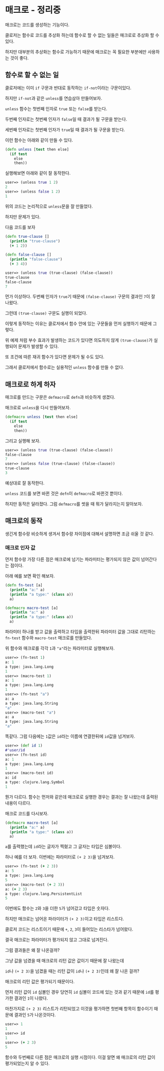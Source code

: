 # 매크로 - 정리중

매크로는 코드를 생성하는 기능이다.

클로저는 함수로 코드를 추상화 하는데 함수로 할 수 없는 일들은 매크로로 추상화 할 수 있다.

하지만 대부분의 추상화는 함수로 가능하기 때문에 매크로는 꼭 필요한 부분에만 사용하는 것이 좋다.

## 함수로 할 수 없는 일

클로저에는 이미 `if` 구문과 반대로 동작하는 `if-not`이라는 구문이있다.

하지만 `if-not`과 같은 `unless`를 연습삼아 만들어보자.

`unless` 함수는 첫번째 인자로 `true` 또는 `false`를 받는다.

두번째 인자로는 첫번째 인자가 `false`일 때 결과가 될 구문을 받는다.

세번째 인자로는 첫번째 인자가 `true`일 때 결과가 될 구문을 받는다.

이런 함수는 아래와 같이 만들 수 있다.

```clojure
(defn unless [test then else]
  (if test
    else
    then))
```

실행해보면 아래와 같이 잘 동작한다. 

```clojure
user=> (unless true 1 2)
2
user=> (unless false 1 2)
1
```

위의 코드는 논리적으로 `unless`문을 잘 만들었다.

하지만 문제가 있다.

다음 코드를 보자

```clojure
(defn true-clause []
  (println "true-clause")
  (+ 1 2))
  
(defn false-clause []
  (println "false-clause")
  (+ 3 4))
```

```clojure
user=> (unless true (true-clause) (false-clause))
true-clause
false-clause
7
```

먼가 이상하다. 두번째 인자가 `true`기 때문에 `(false-clause)` 구문의 결과인 `7`이 잘 나왔다. 

그런데 `(true-clause)` 구문도 실행이 되었다.

이렇게 동작하는 이유는 클로저에서 함수 안에 있는 구문들을 먼저 실행하기 때문에 그렇다.

위 예제 처럼 부수 효과가 발생하는 코드가 있다면 의도하지 않게 `(true-clause)`가 실행되어 문제가 발생할 수 있다.

또 조건에 따른 재귀 함수가 있다면 문제가 될 수도 있다.

그래서 클로저에서 함수로는 실용적인 `unless` 함수를 만들 수 없다.

## 매크로로 하게 하자

매크로를 만드는 구문은 `defmacro`로 `defn`과 비슷하게 생겼다.

매크로로 `unless`을 다시 만들어보자.

```clojure
(defmacro unless [test then else]
  (if test
    else
    then))
```

그리고 실행해 보자.

```clojure
user=> (unless true (true-clause) (false-clause))
false-clause
7
user=> (unless false (true-clause) (false-clause))
true-clause
3
```

예상대로 잘 동작한다.

`unless` 코드를 보면 바뀐 것은 `defn`이 `defmacro`로 바뀐것 뿐이다.

하지만 동작은 달라졌다. 그럼 `defmacro`를 썻을 때 뭐가 달라지는지 알아보자.

## 매크로의 동작

생긴게 함수랑 비슷하게 생겨서 함수랑 차이점에 대해서 설명하면 조금 쉬울 것 같다.

### 매크로 인자 값

먼저 함수랑 가장 다른 점은 매크로에 넘기는 파라미터는 평가되지 않은 값이 넘어간다는 점이다.

아래 예를 보면 확인 해보자.

```clojure
(defn fn-test [a]
  (println "a:" a)
  (println "a type:" (class a))
  a)

(defmacro macro-test [a]
  (println "a:" a)
  (println "a type:" (class a))
  a)
```

파라미터 하나를 받고 값을 출력하고 타입을 출력한뒤 파라미터 값을 그대로 리턴하는 `fn-test` 함수와 `macro-test` 매크로를 만들었다.

위 함수와 매크로를 각각 `1`과 `"a"`라는 파라미터로 실행해보자.

```clojure
user=> (fn-test 1)
a: 1
a type: java.lang.Long
1
user=> (macro-test 1)
a: 1
a type: java.lang.Long
1
user=> (fn-test "a")
a: a
a type: java.lang.String
"a"
user=> (macro-test "a")
a: a
a type: java.lang.String
"a"
```

똑같다. 그럼 다음에는 `1`값은 `id`라는 이름에 연결한뒤에 `id`값을 넘겨보자.

```clojure
user=> (def id 1)
#'user/id
user=> (fn-test id)
a: 1
a type: java.lang.Long
1
user=> (macro-test id)
a: id
a type: clojure.lang.Symbol
1
```

뭔가 다르다. 함수는 먼저와 같은데 매크로로 실행한 경우는 결과는 잘 나왔는데 출력된 내용이 다르다.

매크로 코드를 다시보자.

```clojure
(defmacro macro-test [a]
  (println "a:" a)
  (println "a type:" (class a))
  a)
```

`a`를 출력했는데 `id`라는 글자가 찍혔고 그 글자는 타입은 심볼이다.

하나 예를 더 보자. 이번에는 파라미터로 `(+ 2 3)`을 넘겨보자.

```clojure
user=> (fn-test (+ 2 3))
a: 5
a type: java.lang.Long
5
user=> (macro-test (+ 2 3))
a: (+ 2 3)
a type: clojure.lang.PersistentList
5
```

이번에도 함수는 `2`와 `3`을 더한 `5`가 넘어갔고 타입은 숫자다.

하지만 매크로는 넘어온 파라미터가 `(+ 2 3)`이고 타입은 리스트다.

클로저 코드는 리스트이기 때문에 `+`, `2`, `3`이 들어있는 리스타가 넘어왔다.

결국 매크로는 파라미터가 평가되지 않고 그대로 넘겨진다.

그럼 결과들은 왜 잘 나온걸까?

그냥 값을 넘겼을 때 매크로의 리턴 값은 값이기 때문에 잘 나왔는데

`id`나 `(+ 2 3)`을 넘겼을 때는 리턴 값이 `id`나 `(+ 2 3)`인데 왜 잘 나온 걸까?

매크로의 리턴 값은 평가되기 때문이다. 

먼저 리턴 값이 `id` 심볼인 경우 당연히 `id` 심볼이 코드에 있는 것과 같기 때문에 `id`를 평가한 결과인 `1`이 나왔다.

마찬가지로 `(+ 2 3)` 리스트가 리턴되었고 이것을 평가하면 첫번째 항목이 함수이기 때문에 결과인 `5`가 나온것이다.

```clojure
user=> 1
1
user=> id
1
user=> (+ 2 3)
5
```

함수와 두번째로 다른 점은 매크로의 실행 시점이다. 이걸 알면 왜 매크로의 리턴 값이 평가되었는지 알 수 있다.










